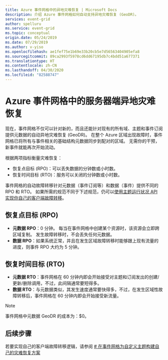 ```yaml
---
title: Azure 事件网格中的异地灾难恢复 | Microsoft Docs
description: 介绍 Azure 事件网格如何自动支持异地灾难恢复 (GeoDR)。
services: event-grid
author: spelluru
ms.service: event-grid
ms.topic: conceptual
origin.date: 05/24/2019
ms.date: 07/29/2019
ms.author: v-yiso
ms.openlocfilehash: ae1fef75e1b69e33b20cb5e7d56563404905efa8
ms.sourcegitcommit: 89ca2993f5978cd6dd67195db7c4bdd51a677371
ms.translationtype: HT
ms.contentlocale: zh-CN
ms.lasthandoff: 04/30/2020
ms.locfileid: "82588747"
---
```

# <a name="server-side-geo-disaster-recovery-in-azure-event-grid"></a>Azure 事件网格中的服务器端异地灾难恢复
现在，事件网格不仅可以针对新的，而且还能针对现有的所有域、主题和事件订阅提供元数据的自动异地灾难恢复 (GeoDR)。 在整个 Azure 区域出现故障时，事件网格已将所有与事件相关的基础结构元数据同步到配对的区域。 无需你的干预，新事件就能再次开始流动。 

根据两项指标衡量灾难恢复：

- 恢复点目标 (RPO)：可以丢失数据的分钟数或小时数。
- 恢复时间目标 (RTO)：服务可以关闭的分钟数或小时数。

事件网格的自动故障转移针对元数据（事件订阅等）和数据（事件）提供不同的 RPO 和 RTO。 如果所需的规范不同于下述规范，仍可以[使用主题运行状况 API 实现你自己的客户端故障转移](custom-disaster-recovery.md)。

## <a name="recovery-point-objective-rpo"></a>恢复点目标 (RPO)
- **元数据 RPO**：0 分钟。 每当在事件网格中创建某个资源时，该资源会立即跨区域复制。 发生故障转移时，不会丢失任何元数据。
- **数据 RPO**：如果系统正常，并且在发生区域故障转移时能够跟上现有流量的进度，则事件 RPO 大约为 5 分钟。

## <a name="recovery-time-objective-rto"></a>恢复时间目标 (RTO)
- **元数据 RTO**：事件网格在 60 分钟内即会开始接受对主题和订阅发出的创建/更新/删除调用，不过，此间隔通常要短得多。
- **数据 RTO**：与元数据类似，其发生速度通常要快得多，不过，在发生区域性故障转移后，事件网格在 60 分钟内即会开始接受新流量。

> [!NOTE]
> 事件网格中元数据 GeoDR 的成本为：$0。


## <a name="next-steps"></a>后续步骤
若要实现自己的客户端故障转移逻辑，请参阅 [# 在事件网格为自定义主题构建自己的灾难恢复方案](custom-disaster-recovery.md)
